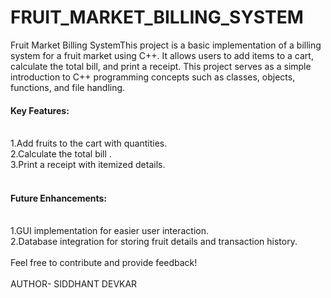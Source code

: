 # FRUIT_MARKET_BILLING_SYSTEM
Fruit Market Billing SystemThis project is a basic implementation of a billing system for a fruit market using C++. It allows users to add items to a cart, calculate the total bill, and print a receipt. This project serves as a simple introduction to C++ programming concepts such as classes, objects, functions, and file handling.

<h4>Key Features:</h4><br>
1.Add fruits to the cart with quantities.<br>
2.Calculate the total bill .<br>
3.Print a receipt with itemized details.<br>
<br>
<h4>Future Enhancements:</h4><br>
1.GUI implementation for easier user interaction.<br>
2.Database integration for storing fruit details and transaction history.<br>
<br>
Feel free to contribute and provide feedback!<br>
<br>
AUTHOR- SIDDHANT DEVKAR
